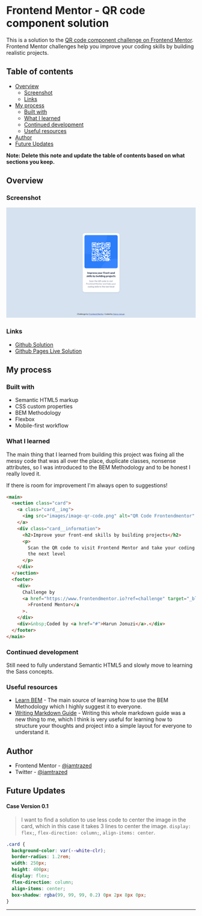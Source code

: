 # Frontend Mentor - QR code component solution

This is a solution to the [QR code component challenge on Frontend Mentor](https://www.frontendmentor.io/challenges/qr-code-component-iux_sIO_H). Frontend Mentor challenges help you improve your coding skills by building realistic projects.

## Table of contents

- [Overview](#overview)
  - [Screenshot](#screenshot)
  - [Links](#links)
- [My process](#my-process)
  - [Built with](#built-with)
  - [What I learned](#what-i-learned)
  - [Continued development](#continued-development)
  - [Useful resources](#useful-resources)
- [Author](#author)
- [Future Updates](#future-updates)

**Note: Delete this note and update the table of contents based on what sections you keep.**

## Overview

### Screenshot

![](/images/screenshot.png)

### Links

- [Github Solution](https://github.com/iamtrazed/QR-Code-Component "Github Solution")
- [Github Pages Live Solution](https://iamtrazed.github.io/QR-Code-Component/ "Github Pages Live Solution")

## My process

### Built with

- Semantic HTML5 markup
- CSS custom properties
- BEM Methodology
- Flexbox
- Mobile-first workflow

### What I learned

The main thing that I learned from building this project was fixing all the messy
code that was all over the place, duplicate classes, nonsense attributes, so I was introduced to the BEM Methodology and to be honest I really loved it.

If there is room for improvement I'm always open to suggestions!

```html
<main>
  <section class="card">
    <a class="card__img">
      <img src="images/image-qr-code.png" alt="QR Code Frontendmentor" />
    </a>
    <div class="card__information">
      <h2>Improve your front-end skills by building projects</h2>
      <p>
        Scan the QR code to visit Frontend Mentor and take your coding skills to
        the next level
      </p>
    </div>
  </section>
  <footer>
    <div>
      Challenge by
      <a href="https://www.frontendmentor.io?ref=challenge" target="_blank"
        >Frontend Mentor</a
      >.
    </div>
    <div>&nbsp;Coded by <a href="#">Harun Jonuzi</a>.</div>
  </footer>
</main>
```

### Continued development

Still need to fully understand Semantic HTML5 and slowly move to learning the Sass concepts.

### Useful resources

- [Learn BEM](https://en.bem.info/methodology/) - The main source of learning how to use the BEM Methodology which I highly suggest it to everyone.
- [Writing Markdown Guide](https://www.markdownguide.org/getting-started/) - Writing this whole markdown guide was a new thing to me, which I think is very useful for learning how to structure your thoughts and project into a simple layout for everyone to understand it.

## Author

- Frontend Mentor - [@iamtrazed](https://www.frontendmentor.io/profile/iamtrazed)
- Twitter - [@iamtrazed](https://www.twitter.com/iamtrazed)

## Future Updates

#### Case Version 0.1

> I want to find a solution to use less code to center the image in the card, which in this case it takes 3 lines to center the image. `display: flex;`, `flex-direction: column;`, `align-items: center`.

```css
.card {
  background-color: var(--white-clr);
  border-radius: 1.2rem;
  width: 250px;
  height: 400px;
  display: flex;
  flex-direction: column;
  align-items: center;
  box-shadow: rgba(99, 99, 99, 0.2) 0px 2px 8px 0px;
}
```

---
